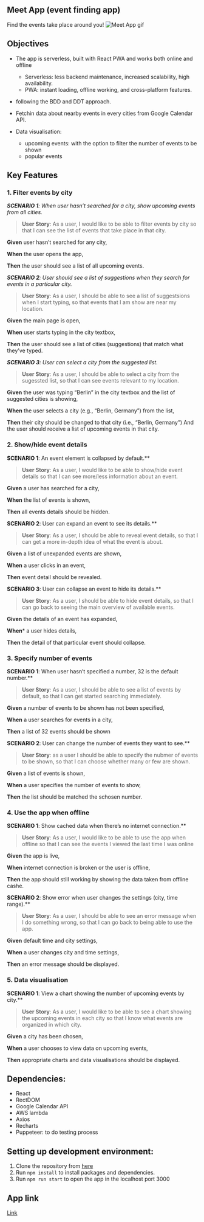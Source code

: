 ## Meet App (event finding app)
Find the events take place around you!
![Meet App gif](public/ezgif.com-video-to-gif%20.gif)

## Objectives
- The app is serverless, built with React PWA and works both online and offline
  - Serverless: less backend maintenance, increased scalability, high availability.
  - PWA: instant loading, offline working, and cross-platform features.

- following the BDD and DDT approach.

- Fetchin data about nearby events in every cities from Google Calendar API.

- Data visualisation:
  - upcoming events: with the option to filter the number of events to be shown
  - popular events

## Key Features

### 1. Filter events by city
***SCENARIO 1**: When user hasn’t searched for a city, show upcoming events from all cities.*
>**User Story**: As a user, I would like to be able to filter events by city so that I can see the list of events that
take place in that city.

**Given** user hasn’t searched for any city,

**When** the user opens the app,

**Then** the user should see a list of all upcoming events.




***SCENARIO 2**: User should see a list of suggestions when they search for events in a particular city.*
>**User Story**: As a user, I should be able to see a list of suggestsions when I start typing, so that events that I am show are near my location.

**Given** the main page is open,

**When** user starts typing in the city textbox,

**Then** the user should see a list of cities (suggestions) that match what they’ve typed.




***SCENARIO 3**: User can select a city from the suggested list.*
>**User Story**: As a user, I should be able to select a city from the sugessted list, so that I can see events relevant to my location.

**Given** the user was typing “Berlin” in the city textbox 
and the list of suggested cities is showing,

**When** the user selects a city (e.g., “Berlin, Germany”) from the list,

**Then** their city should be changed to that city (i.e., “Berlin, Germany”)
And the user should receive a list of upcoming events in that city.




### 2. Show/hide event details
**SCENARIO 1**: An event element is collapsed by default.**
>**User Story**: As a user, I would like to be able to show/hide event details so that I can see more/less information about an event.

**Given** a user has searched for a city,

**When** the list of events is shown,

**Then** all events details should be hidden.




**SCENARIO 2**: User can expand an event to see its details.**
>**User Story**: As a user, I should be able to reveal event details, so that I can get a more in-depth idea of what the event is about.

**Given** a list of unexpanded events are shown,

**When** a user clicks in an event, 

**Then** event detail should be revealed.




**SCENARIO 3**: User can collapse an event to hide its details.**
>**User Story**: As a user, I should be able to hide event details, so that I can go back to seeing the main overview of available events.

**Given** the details of an event has expanded, 

**When*** a user hides details,

**Then** the detail of that particular event should collapse.



<!-- not implemented yet -->
### 3. Specify number of events
**SCENARIO 1**: When user hasn’t specified a number, 32 is the default number.**
>**User Story**: As a user, I should be able to see a list of events by default, so that I can get started searching immediately.

**Given** a number of events to be shown has not been specified,

**When** a user searches for events in a city,

**Then** a list of 32 events should be shown




**SCENARIO 2**: User can change the number of events they want to see.**
>**User Story**: as a user I should be able to specify the nubmer of events to be shown, so that I can choose whether many or few are shown.

**Given** a list of events is shown, 

**When** a user specifies the number of events to show, 

**Then** the list should be matched the schosen number.




### 4. Use the app when offline
**SCENARIO 1**: Show cached data when there’s no internet connection.**
>**User Story**: As a user, I would like to be able to use the app when offline so that I can see the events I viewed the last time I was online 

**Given** the app is live, 

**When** internet connection is broken or the user is offline,

**Then** the app should still working by showing the data taken from offline cashe.




**SCENARIO 2**: Show error when user changes the settings (city, time range).**
>**User Story**: As a user, I should be able to see an error message when I do something wrong, so that I can go back to being able to use the app.

**Given** default time and city settings, 

**When** a user changes city and time settings, 

**Then** an error message should be displayed.




### 5. Data visualisation 
**SCENARIO 1**: View a chart showing the number of upcoming events by city.**
>**User Story**: As a user, I would like to be able to see a chart showing the upcoming events in each city so that I know what events are organized in which city.

**Given** a city has been chosen,

**When** a user chooses to view data on upcoming events, 

**Then** appropriate charts and data visualisations should be displayed.


## Dependencies:
- React
- RectDOM
- Google Calendar API
- AWS lambda
- Axios
- Recharts
- Puppeteer: to do testing process


## Setting up development environment:
1. Clone the repository from [here](https://github.com/BJaguar71/MeetApp)
2. Run `npm install` to install packages and dependencies.
3. Run `npm run start` to open the app in the localhost port 3000


## App link
[Link](https://meet-me-there.netlify.app/)



